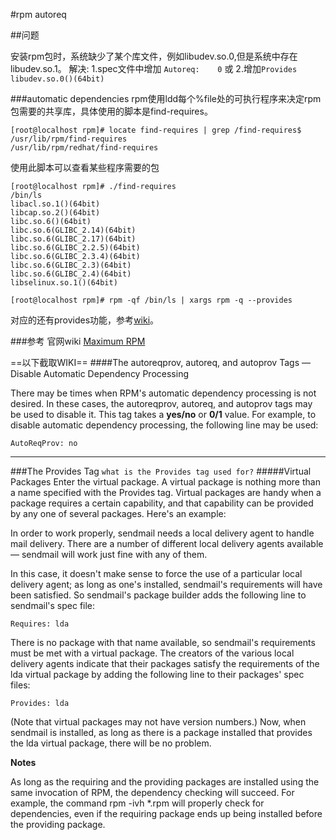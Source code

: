 #rpm autoreq

##问题

安装rpm包时，系统缺少了某个库文件，例如libudev.so.0,但是系统中存在libudev.so.1。
解决:
	1.spec文件中增加  `Autoreq:    0`  或
	2.增加`Provides libudev.so.0()(64bit)`

###automatic dependencies
rpm使用ldd每个%file处的可执行程序来决定rpm包需要的共享库，具体使用的脚本是find-requires。
```locate
[root@localhost rpm]# locate find-requires | grep /find-requires$
/usr/lib/rpm/find-requires
/usr/lib/rpm/redhat/find-requires
```
使用此脚本可以查看某些程序需要的包
```
[root@localhost rpm]# ./find-requires 
/bin/ls
libacl.so.1()(64bit)
libcap.so.2()(64bit)
libc.so.6()(64bit)
libc.so.6(GLIBC_2.14)(64bit)
libc.so.6(GLIBC_2.17)(64bit)
libc.so.6(GLIBC_2.2.5)(64bit)
libc.so.6(GLIBC_2.3.4)(64bit)
libc.so.6(GLIBC_2.3)(64bit)
libc.so.6(GLIBC_2.4)(64bit)
libselinux.so.1()(64bit)
```

`[root@localhost rpm]# rpm -qf /bin/ls | xargs rpm -q --provides`

对应的还有provides功能，参考[wiki](http://www.rpm.org/max-rpm-snapshot/s1-rpm-depend-auto-depend.html)。

###参考
官网wiki  [Maximum RPM](http://www.rpm.org/max-rpm-snapshot/s1-rpm-depend-auto-depend.html)

==以下截取WIKI==
####The autoreqprov, autoreq, and autoprov Tags — Disable Automatic Dependency Processing

There may be times when RPM's automatic dependency processing is not desired. In these cases, the autoreqprov, autoreq, and autoprov tags may be used to disable it. This tag takes a **yes/no** or **0/1** value. For example, to disable automatic dependency processing, the following line may be used:

`AutoReqProv: no`

_ _ _


###The Provides Tag
`what is the Provides tag used for?`
#####Virtual Packages
Enter the virtual package. A virtual package is nothing more than a name specified with the Provides tag. Virtual packages are handy when a package requires a certain capability, and that capability can be provided by any one of several packages. Here's an example:

In order to work properly, sendmail needs a local delivery agent to handle mail delivery. There are a number of different local delivery agents available — sendmail will work just fine with any of them.

In this case, it doesn't make sense to force the use of a particular local delivery agent; as long as one's installed, sendmail's requirements will have been satisfied. So sendmail's package builder adds the following line to sendmail's spec file:

`Requires: lda`
            
There is no package with that name available, so sendmail's requirements must be met with a virtual package. The creators of the various local delivery agents indicate that their packages satisfy the requirements of the lda virtual package by adding the following line to their packages' spec files:

`Provides: lda`
            
(Note that virtual packages may not have version numbers.) Now, when sendmail is installed, as long as there is a package installed that provides the lda virtual package, there will be no problem.

**Notes**

As long as the requiring and the providing packages are installed using the same invocation of RPM, the dependency checking will succeed. For example, the command rpm -ivh *.rpm will properly check for dependencies, even if the requiring package ends up being installed before the providing package.






